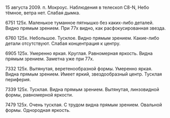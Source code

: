 15 августа 2009.
п. Мокроус. Наблюдения в телескоп C8-N, Небо тёмное, ветра нет. Слабая дымка.

6751
125х. Маленькое туманное пятнышко без каких-либо деталей. Видно прямым зрением. При 77х видно, как расфокусированная звезда.

6760
125х. Небольшое. Тусклое. Видно прямым зрением. Какие-либо детали отсутствуют. Слабая концентрация к центру.

6905
125х. Умеренно яркая. Круглая. Равномерная яркость. Видна прямым зрением. Заметна уже при 77х.

7332
125х. Вытянутая, веретенообразной формы. Умеренно яркая. Видна прямым зрением. Имеет яркий, звездообразный центр. Тусклая периферия.

7339
125х. Тусклая. Видна прямым зрением. Вытянутая, линзовидной формы, равномерной яркости.

7479
125х. Очень тусклая. С трудом видна прямым зрением. Овальной формы. Однородная яркость.